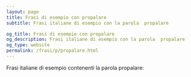 ```yaml
---
layout: page
title: Frasi di esempio con propalare 
subtitle: Frasi italiane di esempio con la parola  propalare

og_title: Frasi di esempio con propalare 
og_description: Frasi italiane di esempio con la parola  propalare
og_type: website
permalink: /frasi/p/propalare.html
---
```


Frasi italiane di esempio contenenti la parola propalare:


